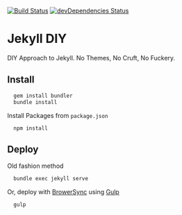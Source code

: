 [![Build Status](https://travis-ci.org/davesantos/jekyll-diy.svg?branch=master)](https://travis-ci.org/davesantos/jekyll-diy)
[![devDependencies Status](https://david-dm.org/davesantos/jekyll-diy/dev-status.svg)](https://david-dm.org/davesantos/jekyll-diy?type=dev)


Jekyll DIY
===

DIY Approach to Jekyll. No Themes, No Cruft, No Fuckery.

## Install

```sh
  gem install bundler
  bundle install
```
Install Packages from `package.json`
```
  npm install
```

## Deploy

Old fashion method
```sh
  bundle exec jekyll serve
```

Or, deploy with [BrowerSync](https://www.browsersync.io/) using [Gulp](http://gulpjs.com/)
```sh
  gulp
```

